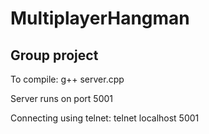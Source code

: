 MultiplayerHangman
==================

Group project
----------
To compile: g++ server.cpp

Server runs on port 5001

Connecting using telnet:
telnet localhost 5001